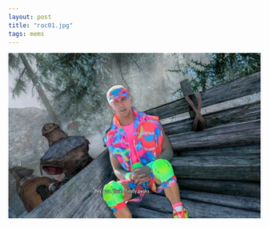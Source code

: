 ```yaml
---
layout: post
title: "гос01.jpg"
tags: mems
---
```


![Alt text](/assets/img/mems/gosling/01.jpg "a title")